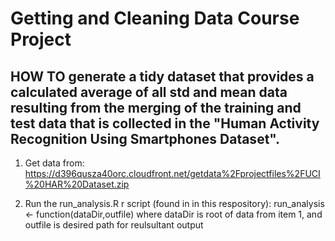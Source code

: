 # Getting and Cleaning Data Course Project 

##  HOW TO generate a tidy dataset that provides a calculated average of all std and mean data resulting from the merging of the training and test data that is collected in the "Human Activity Recognition Using Smartphones Dataset".

1. Get data from: https://d396qusza40orc.cloudfront.net/getdata%2Fprojectfiles%2FUCI%20HAR%20Dataset.zip 

2. Run the run_analysis.R r script (found in in this respository):
   run_analysis <- function(dataDir,outfile)
     where  dataDir is root of data from item 1, and outfile is desired path for reulsultant output
